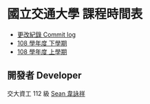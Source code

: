 # 國立交通大學 課程時間表

+ [更改紀錄 Commit log](commits/master)
+ [108 學年度 下學期](pretty-108-2.json)
+ [108 學年度 上學期](pretty-108-1.json)

## 開發者 Developer
交大資工 112 級 [Sean 韋詠祥](https://www.sean.taipei/)

